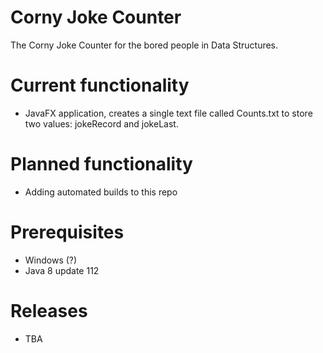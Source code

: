 # Corny Joke Counter
The Corny Joke Counter for the bored people in Data Structures.
# Current functionality
* JavaFX application, creates a single text file called Counts.txt to store two values: jokeRecord and jokeLast.
# Planned functionality
* Adding automated builds to this repo
# Prerequisites
* Windows (?)
* Java 8 update 112
# Releases
* TBA

